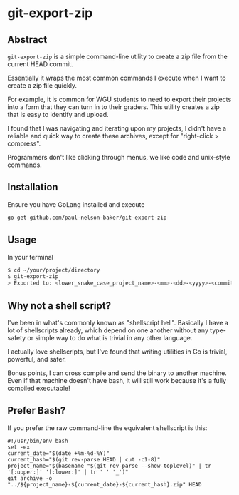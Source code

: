 # git-export-zip

## Abstract

`git-export-zip` is a simple command-line utility to
create a zip file from the current HEAD commit.

Essentially it wraps the most common commands I execute
when I want to create a zip file quickly.

For example, it is common for WGU students to need to
export their projects into a form that they can turn in
to their graders. This utility creates a zip that is
easy to identify and upload.

I found that I was navigating and iterating upon my
projects, I didn't have a reliable and quick way to
create these archives, except for "right-click > compress".

Programmers don't like clicking through menus, we
like code and unix-style commands.

## Installation

Ensure you have GoLang installed and execute
```bash
go get github.com/paul-nelson-baker/git-export-zip
```

## Usage

In your terminal
```bash
$ cd ~/your/project/directory
$ git-export-zip
> Exported to: <lower_snake_case_project_name>-<mm>-<dd>-<yyyy>-<commit hash>.zip
```
## Why not a shell script?
I've been in what's commonly known as "shellscript hell".
Basically I have a lot of shellscripts already, which
depend on one another without any type-safety or simple
way to do what is trivial in any other language.

I actually love shellscripts, but I've found that
writing utilities in Go is trivial, powerful, and
safer.

Bonus points, I can cross compile and send the
binary to another machine. Even if that machine
doesn't have bash, it will still work because it's
a fully compiled executable!

## Prefer Bash?
If you prefer the raw command-line the equivalent
shellscript is this:

```
#!/usr/bin/env bash
set -ex
current_date="$(date +%m-%d-%Y)"
current_hash="$(git rev-parse HEAD | cut -c1-8)"
project_name="$(basename "$(git rev-parse --show-toplevel)" | tr '[:upper:]' '[:lower:]' | tr ' ' '_')"
git archive -o "../${project_name}-${current_date}-${current_hash}.zip" HEAD
```
